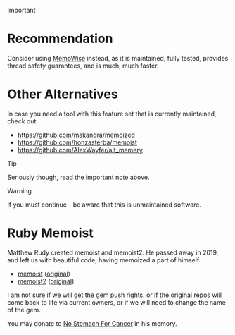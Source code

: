 > [!IMPORTANT]
>
> # Recommendation
>
> Consider using [MemoWise](https://github.com/panorama-ed/memo_wise) instead, as it is maintained, fully tested, provides thread safety guarantees, and is much, much faster.
>
> # Other Alternatives
>
> In case you need a tool with this feature set that is currently maintained, check out:
> * https://github.com/makandra/memoized
> * https://github.com/honzasterba/memoist
> * https://github.com/AlexWayfer/alt_memery

> [!TIP]  
> Seriously though, read the important note above.

> [!WARNING]  
> If you must continue - be aware that this is unmaintained software.

# Ruby Memoist

Matthew Rudy created memoist and memoist2.  He passed away in 2019, and left us with beautiful code, having memoized a part of himself.

- [memoist](https://github.com/memoist/memoist) ([original](https://github.com/matthewrudy/memoist))
- [memoist2](https://github.com/memoist/memoist2) ([original](https://github.com/matthewrudy/memoist2))

I am not sure if we will get the gem push rights, or if the original repos will come back to life via current owners, or if we will need to change the name of the gem.

You may donate to [No Stomach For Cancer](https://www.justgiving.com/fundraising/inmemoryofmatthewjacobs) in his memory.
